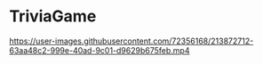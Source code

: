 # TriviaGame
 


https://user-images.githubusercontent.com/72356168/213872712-63aa48c2-999e-40ad-9c01-d9629b675feb.mp4

